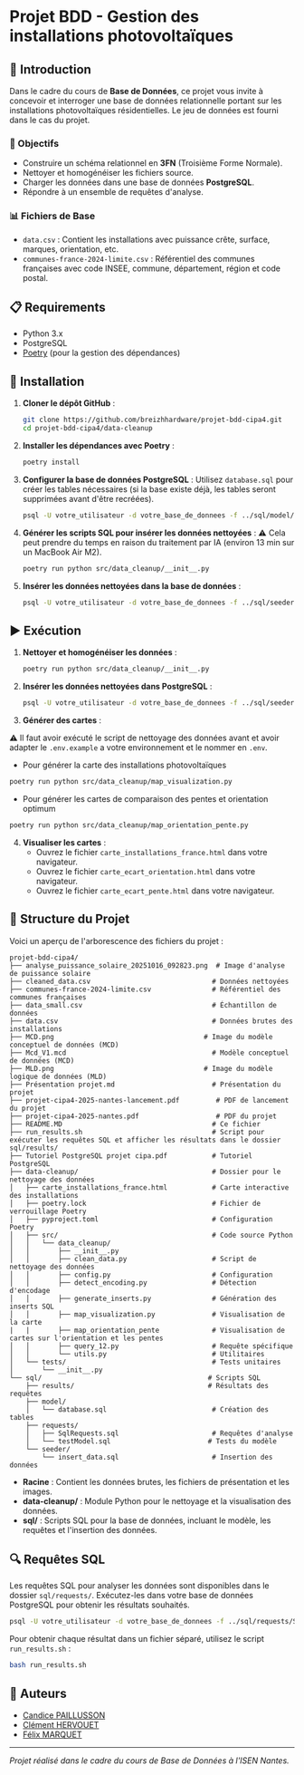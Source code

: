 # Projet BDD - Gestion des installations photovoltaïques

## 🌟 Introduction

Dans le cadre du cours de **Base de Données**, ce projet vous invite à concevoir et interroger une base de données relationnelle portant sur les installations photovoltaïques résidentielles. Le jeu de données est fourni dans le cas du projet.

### 🎯 Objectifs

- Construire un schéma relationnel en **3FN** (Troisième Forme Normale).
- Nettoyer et homogénéiser les fichiers source.
- Charger les données dans une base de données **PostgreSQL**.
- Répondre à un ensemble de requêtes d'analyse.

### 📊 Fichiers de Base

- `data.csv` : Contient les installations avec puissance crête, surface, marques, orientation, etc.
- `communes-france-2024-limite.csv` : Référentiel des communes françaises avec code INSEE, commune, département, région et code postal.

## 📋 Requirements

- Python 3.x
- PostgreSQL
- [Poetry](https://python-poetry.org/docs/#installing-with-pipx) (pour la gestion des dépendances)

## 🚀 Installation

1. **Cloner le dépôt GitHub** :

   ```bash
   git clone https://github.com/breizhhardware/projet-bdd-cipa4.git
   cd projet-bdd-cipa4/data-cleanup
   ```

2. **Installer les dépendances avec Poetry** :

   ```bash
   poetry install
   ```

3. **Configurer la base de données PostgreSQL** :
   Utilisez `database.sql` pour créer les tables nécessaires (si la base existe déjà, les tables seront supprimées avant d'être recréées).

   ```bash
   psql -U votre_utilisateur -d votre_base_de_donnees -f ../sql/model/database.sql
   ```

4. **Générer les scripts SQL pour insérer les données nettoyées** :
   ⚠️ Cela peut prendre du temps en raison du traitement par IA (environ 13 min sur un MacBook Air M2).

   ```bash
   poetry run python src/data_cleanup/__init__.py
   ```

5. **Insérer les données nettoyées dans la base de données** :
   ```bash
   psql -U votre_utilisateur -d votre_base_de_donnees -f ../sql/seeder/insert_data.sql
   ```

## ▶️ Exécution

1. **Nettoyer et homogénéiser les données** :

   ```bash
   poetry run python src/data_cleanup/__init__.py
   ```

2. **Insérer les données nettoyées dans PostgreSQL** :

   ```bash
   psql -U votre_utilisateur -d votre_base_de_donnees -f ../sql/seeder/insert_data.sql
   ```

3. **Générer des cartes** :

⚠️ Il faut avoir exécuté le script de nettoyage des données avant et avoir adapter le `.env.example` a votre environnement et le nommer en `.env`.

- Pour générer la carte des installations photovoltaïques

```bash
poetry run python src/data_cleanup/map_visualization.py
```

- Pour générer les cartes de comparaison des pentes et orientation optimum

```bash
poetry run python src/data_cleanup/map_orientation_pente.py
```

4. **Visualiser les cartes** :
   - Ouvrez le fichier `carte_installations_france.html` dans votre navigateur.
   - Ouvrez le fichier `carte_ecart_orientation.html` dans votre navigateur.
   - Ouvrez le fichier `carte_ecart_pente.html` dans votre navigateur.

## 📁 Structure du Projet

Voici un aperçu de l'arborescence des fichiers du projet :

```
projet-bdd-cipa4/
├── analyse_puissance_solaire_20251016_092823.png  # Image d'analyse de puissance solaire
├── cleaned_data.csv                              # Données nettoyées
├── communes-france-2024-limite.csv               # Référentiel des communes françaises
├── data_small.csv                                # Échantillon de données
├── data.csv                                      # Données brutes des installations
├── MCD.png                                     # Image du modèle conceptuel de données (MCD)
├── Mcd_V1.mcd                                    # Modèle conceptuel de données (MCD)
├── MLD.png                                     # Image du modèle logique de données (MLD)
├── Présentation projet.md                        # Présentation du projet
├── projet-cipa4-2025-nantes-lancement.pdf         # PDF de lancement du projet
├── projet-cipa4-2025-nantes.pdf                   # PDF du projet
├── README.MD                                     # Ce fichier
├── run_results.sh                                # Script pour exécuter les requêtes SQL et afficher les résultats dans le dossier sql/results/
├── Tutoriel PostgreSQL projet cipa.pdf           # Tutoriel PostgreSQL
├── data-cleanup/                                 # Dossier pour le nettoyage des données
│   ├── carte_installations_france.html           # Carte interactive des installations
│   ├── poetry.lock                               # Fichier de verrouillage Poetry
│   ├── pyproject.toml                            # Configuration Poetry
│   ├── src/                                      # Code source Python
│   │   └── data_cleanup/
│   │       ├── __init__.py
│   │       ├── clean_data.py                     # Script de nettoyage des données
│   │       ├── config.py                         # Configuration
│   │       ├── detect_encoding.py                # Détection d'encodage
│   │       ├── generate_inserts.py               # Génération des inserts SQL
│   │       ├── map_visualization.py              # Visualisation de la carte
|   |       ├── map_orientation_pente             # Visualisation de cartes sur l'orientation et les pentes
│   │       ├── query_12.py                       # Requête spécifique
│   │       └── utils.py                          # Utilitaires
│   └── tests/                                    # Tests unitaires
│       └── __init__.py
└── sql/                                         # Scripts SQL
    ├── results/                                 # Résultats des requêtes
    ├── model/
    │   └── database.sql                          # Création des tables
    ├── requests/
    │   ├── SqlRequests.sql                       # Requêtes d'analyse
    │   └── testModel.sql                        # Tests du modèle
    └── seeder/
        └── insert_data.sql                       # Insertion des données
```

- **Racine** : Contient les données brutes, les fichiers de présentation et les images.
- **data-cleanup/** : Module Python pour le nettoyage et la visualisation des données.
- **sql/** : Scripts SQL pour la base de données, incluant le modèle, les requêtes et l'insertion des données.

## 🔍 Requêtes SQL

Les requêtes SQL pour analyser les données sont disponibles dans le dossier `sql/requests/`. Exécutez-les dans votre base de données PostgreSQL pour obtenir les résultats souhaités.

```bash
psql -U votre_utilisateur -d votre_base_de_donnees -f ../sql/requests/SqlRequests.sql
```

Pour obtenir chaque résultat dans un fichier séparé, utilisez le script `run_results.sh` :

```bash
bash run_results.sh
```

## 👥 Auteurs

- [Candice PAILLUSSON](https://www.linkedin.com/in/candice-paillusson-504aaa26b/)
- [Clément HERVOUET](https://www.linkedin.com/in/cl%C3%A9ment-hervouet-93b718259/)
- [Félix MARQUET](https://mrqt.fr)

---

_Projet réalisé dans le cadre du cours de Base de Données à l'ISEN Nantes._
